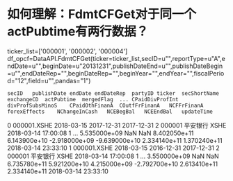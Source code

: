 # 如何理解：FdmtCFGet对于同一个actPubtime有两行数据？

ticker_list=['000001', '000002', '000004']
df_opcf=DataAPI.FdmtCFGet(ticker=ticker_list,secID=u"",reportType=u"A",endDate=u"",beginDate=u"20131231",publishDateEnd=u"",publishDateBegin=u"",endDateRep="",beginDateRep="",beginYear="",endYear="",fiscalPeriod="12",field=u"",pandas="1")

	secID	publishDate	endDate	endDateRep	partyID	ticker	secShortName	exchangeCD	actPubtime	mergedFlag	...	CPaidDivProfInt	divProfSubsMinoS	CPaidOthFinanA	COutfFrFinanA	NCFFrFinanA	forexEffects	NChangeInCash	NCEBegBal	NCEEndBal	updateTime
0	000001.XSHE	2018-03-15	2017-12-31	2017-12-31	2	000001	平安银行	XSHE	2018-03-14 17:00:08	1	...	5.535000e+09	NaN	NaN	8.402050e+11	6.143900e+10	-2.918000e+09	-9.639000e+10	2.334140e+11	1.370240e+11	2018-03-14 23:33:10
1	000001.XSHE	2018-03-15	2016-12-31	2017-12-31	2	000001	平安银行	XSHE	2018-03-14 17:00:08	1	...	3.550000e+09	NaN	NaN	6.735780e+11	5.921200e+10	4.215000e+09	-2.792700e+10	2.613410e+11	2.334140e+11	2018-03-14 23:33:10
